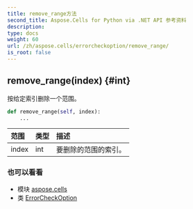 ```yaml
---
title: remove_range方法
second_title: Aspose.Cells for Python via .NET API 参考资料
description:
type: docs
weight: 60
url: /zh/aspose.cells/errorcheckoption/remove_range/
is_root: false
---
```

##  remove_range(index) {#int}
按给定索引删除一个范围。



```python
def remove_range(self, index):
    ...
```


|范围|类型|描述|
| :- | :- | :- |
| index | int |要删除的范围的索引。|



### 也可以看看
* 模块 [aspose.cells](../../)
* 类 [ErrorCheckOption](/cells/python-net/zh/aspose.cells/errorcheckoption)
